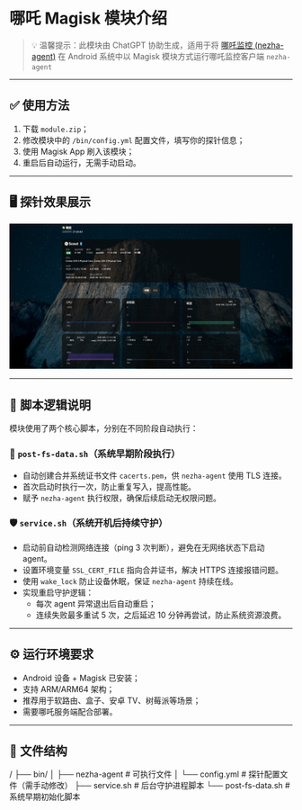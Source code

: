 # 哪吒 Magisk 模块介绍

> 💡 温馨提示：此模块由 ChatGPT 协助生成，适用于将 [哪吒监控 (nezha-agent)](https://github.com/nezhahq/agent) 在 Android 系统中以 Magisk 模块方式运行哪吒监控客户端 `nezha-agent`

---

## ✅ 使用方法

1. 下载 `module.zip`；
2. 修改模块中的 `/bin/config.yml` 配置文件，填写你的探针信息；
3. 使用 Magisk App 刷入该模块；
4. 重启后自动运行，无需手动启动。

---

## 🖥️ 探针效果展示

![效果展示](./effect.jpg) <!-- 请确保图片在仓库的根目录下 -->

---

## 🔧 脚本逻辑说明

模块使用了两个核心脚本，分别在不同阶段自动执行：

### 🧩 `post-fs-data.sh`（系统早期阶段执行）
- 自动创建合并系统证书文件 `cacerts.pem`，供 `nezha-agent` 使用 TLS 连接。
- 首次启动时执行一次，防止重复写入，提高性能。
- 赋予 `nezha-agent` 执行权限，确保后续启动无权限问题。

### 🛡️ `service.sh`（系统开机后持续守护）
- 启动前自动检测网络连接（ping 3 次判断），避免在无网络状态下启动 agent。
- 设置环境变量 `SSL_CERT_FILE` 指向合并证书，解决 HTTPS 连接报错问题。
- 使用 `wake_lock` 防止设备休眠，保证 `nezha-agent` 持续在线。
- 实现重启守护逻辑：
  - 每次 agent 异常退出后自动重启；
  - 连续失败最多重试 5 次，之后延迟 10 分钟再尝试，防止系统资源浪费。

---

## ⚙️ 运行环境要求

- Android 设备 + Magisk 已安装；
- 支持 ARM/ARM64 架构；
- 推荐用于软路由、盒子、安卓 TV、树莓派等场景；
- 需要哪吒服务端配合部署。

---

## 📁 文件结构

/
├── bin/
│   ├── nezha-agent       # 可执行文件
│   └── config.yml        # 探针配置文件（需手动修改）
├── service.sh            # 后台守护进程脚本
└── post-fs-data.sh       # 系统早期初始化脚本

